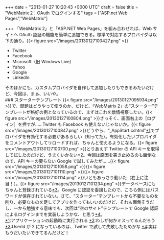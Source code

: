 
+++
date = "2013-01-27 10:20:43 +0000 UTC"
draft = false
title = "WebMatrix 2：OAuth でログインする"
tags = ["ASP.net Web Pages","WebMatrix"]

+++
「WebMatrix 2」と「ASP.NET Web Pages」を組み合わせれば、Web サイトへ OAuth 認証の機能を簡単に追加できる。標準で対応するプロバイダは以下の通り。{{< figure src="/images/20130127100427.png"  >}}

<ul>
<li>Twitter</li>
<li>Facebook</li>
<li>Microsoft（旧 Windows Live）</li>
<li>Yahoo</li>
<li>Google</li>
<li>LinkedIn</li>
</ul>そのほかにも、カスタムプロバイダを自作して追加したりもできるみたいだけど、今回は、まぁ、いいや。

<div class="section">
    ### スターターテンプレート
    {{< figure src="/images/20130127095934.png"  >}}で、問題はどうやって使うのか、だけど、「WebMatrix 2」の“スターター”テンプレートが格好の例となっているので、まずはこれを敵情視察したい。{{< figure src="/images/20130127100804.png"  >}}さっそく、画面右上の［ログイン］を押すが……Twitter も Facebook も使えないじゃないか。{{< figure src="/images/20130127100847.png"  >}}どうやら、“_AppStart.cshtml”<a href="#f1" name="fn1" title="アプリケーションの起動時に実行される">*1</a>でプロバイダを有効化する必要があるらしい（知ってた）。有効化したいプロバイダをコメントアウトしてリロードすれば、ちゃんと使えるようになる。{{< figure src="/images/20130127100700.png"  >}}とりあえず Twitter の API キーを取得して試したのだけど、うまくいかない<a href="#f2" name="fn2" title="わしが何かミスってるんだろう">*2</a>。今回は原因を突き止めるのも面倒なので、API キーの要らない Google で試してみたが……{{< figure src="/images/20130127101058.png"  >}}{{< figure src="/images/20130127101110.png"  >}}{{< figure src="/images/20130127101114.png"  >}}いともあっさり動いた（右上に注目！）。{{< figure src="/images/20130127101234.png"  >}}データベースにもちゃんと登録されている<a href="#f3" name="fn3" title="UserId が 2 になっているのは、Twitter で試して失敗したためかな">*3</a>。Google に認証を委譲したので、こちら側にはパスワードが保存されていない。さて、“スターター”テンプレートから不要なものを削り、必要なものを足してアプリを作ってもいいのだけど、それも面倒そうだし、一から勉強する意味でも、次回は“空のサイト”テンプレートで Google 認証によるログインまでを実装しようかな、と思う<a href="#f4" name="fn4" title="実はもうだいたいできてるんだけど！">*4</a>。

</div><div class="footnote">
<a href="#fn1" name="f1" class="footnote-number">*1</a><span class="footnote-delimiter">:</span><span class="footnote-text">アプリケーションの起動時に実行される</span>
<a href="#fn2" name="f2" class="footnote-number">*2</a><span class="footnote-delimiter">:</span><span class="footnote-text">わしが何かミスってるんだろう</span>
<a href="#fn3" name="f3" class="footnote-number">*3</a><span class="footnote-delimiter">:</span><span class="footnote-text">UserId が 2 になっているのは、Twitter で試して失敗したためかな</span>
<a href="#fn4" name="f4" class="footnote-number">*4</a><span class="footnote-delimiter">:</span><span class="footnote-text">実はもうだいたいできてるんだけど！</span>
</div>

